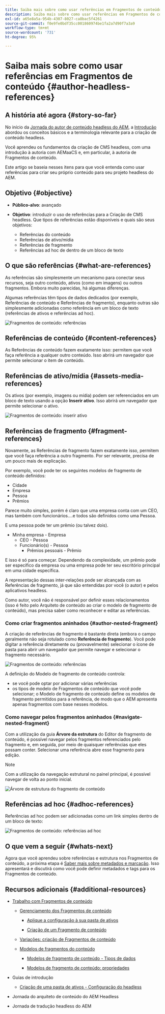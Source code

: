```yaml
---
title: Saiba mais sobre como usar referências em Fragmentos de conteúdo
description: Saiba mais sobre como usar referências em Fragmentos de conteúdo para conteúdo, outros fragmentos e outros ativos (mídia). Apresente a necessidade e a mecânica de fragmentos aninhados para a criação de CMS headless.
exl-id: a65e8a5a-954b-4307-8027-ca8bac5f4261
source-git-commit: f0e9fe0bdf35cc001860974be1fa2a7d90f7a3a9
workflow-type: tm+mt
source-wordcount: '731'
ht-degree: 95%

---
```


# Saiba mais sobre como usar referências em Fragmentos de conteúdo {#author-headless-references}

## A história até agora {#story-so-far}

No início da [Jornada do autor de conteúdo headless do AEM](overview.md), a [Introdução](introduction.md) abordou os conceitos básicos e a terminologia relevante para a criação de conteúdo headless.

Você aprendeu os fundamentos da criação de CMS headless, com uma introdução à autoria com AEMaaCS e, em particular, à autoria de Fragmentos de conteúdo.

Este artigo se baseia nesses itens para que você entenda como usar referências para criar seu próprio conteúdo para seu projeto headless do AEM.

## Objetivo {#objective}

* **Público-alvo**: avançado
* **Objetivo**: introduzir o uso de referências para a Criação de CMS headless. Que tipos de referências estão disponíveis e quais são seus objetivos:

   * Referências do conteúdo
   * Referências de ativo/mídia
   * Referências de fragmento
   * Referências ad hoc de dentro de um bloco de texto

## O que são referências {#what-are-references}

As referências são simplesmente um mecanismo para conectar seus recursos, seja outro conteúdo, ativos (como em imagens) ou outros fragmentos. Embora muito parecidas, há algumas diferenças.

Algumas referências têm tipos de dados dedicados (por exemplo, Referências de conteúdo e Referências de fragmento), enquanto outras são simplesmente adicionadas como referência em um bloco de texto (referências de ativos e referências ad hoc).

![Fragmentos de conteúdo: referências](/help/journey-headless/author/assets/headless-journey-author-references-01.png)

## Referências de conteúdo {#content-references}

As Referências de conteúdo fazem exatamente isso: permitem que você faça referência a qualquer outro conteúdo. Isso abrirá um navegador que permite selecionar o item de conteúdo.

## Referências de ativo/mídia {#assets-media-references}

Os ativos (por exemplo, imagens ou mídia) podem ser referenciados em um bloco de texto usando a opção **Inserir ativo**. Isso abrirá um navegador que permite selecionar o ativo.

![Fragmentos de conteúdo: inserir ativo](/help/journey-headless/author/assets/headless-journey-author-references-02.png)

## Referências de fragmento {#fragment-references}

Novamente, as Referências de fragmento fazem exatamente isso, permitem que você faça referência a outro fragmento. Por ser relevante, precisa de um pouco mais de explicação.

Por exemplo, você pode ter os seguintes modelos de fragmento de conteúdo definidos:

* Cidade
* Empresa
* Pessoa
* Prêmios

Parece muito simples, porém é claro que uma empresa conta com um CEO, mas também com funcionários....e todos são definidos como uma Pessoa.

E uma pessoa pode ter um prêmio (ou talvez dois).

* Minha empresa - Empresa
   * CEO - Pessoa
   * Funcionário(s) - Pessoa
      * Prêmios pessoais - Prêmio

E isso é só para começar. Dependendo da complexidade, um prêmio pode ser específico da empresa ou uma empresa pode ter seu escritório principal em uma cidade específica.

A representação dessas inter-relações pode ser alcançada com as Referências de fragmento, já que são entendidas por você (o autor) e pelos aplicativos headless.

Como autor, você não é responsável por definir esses relacionamentos (isso é feito pelo Arquiteto de conteúdo ao criar o modelo de fragmento de conteúdo), mas precisa saber como reconhecer e editar as referências.

<!--
![Content Modeling with Content Fragments](/help/journey-headless/developer/assets/headless-modeling-01.png "Content Modeling with Content Fragments")
-->

### Como criar fragmentos aninhados {#author-nested-fragment}

A criação de referências de fragmento é bastante direta (embora o campo geralmente não seja rotulado como **Referência de fragmento**). Você pode digitar a referência diretamente ou (provavelmente) selecionar o ícone de pasta para abrir um navegador que permite navegar e selecionar o fragmento necessário.

![Fragmentos de conteúdo: referências](/help/journey-headless/author/assets/headless-journey-author-references-03.png)

A definição do Modelo de fragmento de conteúdo controla:

* se você pode optar por adicionar várias referências
* os tipos de modelo de Fragmentos de conteúdo que você pode selecionar; o Modelo de fragmento de conteúdo define os modelos de fragmento permitidos para a referência, de modo que o AEM apresenta apenas fragmentos com base nesses modelos.

### Como navegar pelos fragmentos aninhados {#navigate-nested-fragment}

Com a utilização da guia **Árvore da estrutura** do Editor de fragmento de conteúdo, é possível navegar pelos fragmentos referenciados pelo fragmento e, em seguida, por meio de quaisquer referências que eles possam conter. Selecionar uma referência abre esse fragmento para edição.

>[!NOTE]
>
>Com a utilização da navegação estrutural no painel principal, é possível navegar de volta ao ponto inicial.

![Árvore de estrutura do fragmento de conteúdo](/help/sites-cloud/administering/content-fragments/assets/cfm-structuretree-02.png)

## Referências ad hoc {#adhoc-references}

Referências ad hoc podem ser adicionadas como um link simples dentro de um bloco de texto:

![Fragmentos de conteúdo: referências ad hoc](/help/journey-headless/author/assets/headless-journey-author-references-04.png)

## O que vem a seguir {#whats-next}

Agora que você aprendeu sobre referências e estrutura nos Fragmentos de conteúdo, a próxima etapa é [Saber mais sobre metadados e marcação](metadata-tagging.md). Isso apresentará e discutirá como você pode definir metadados e tags para os Fragmentos de conteúdo.

## Recursos adicionais {#additional-resources}

* [Trabalho com Fragmentos de conteúdo](/help/sites-cloud/administering/content-fragments/content-fragments.md)

   * [Gerenciamento dos Fragmentos de conteúdo](/help/sites-cloud/administering/content-fragments/content-fragments-managing.md)

      * [Aplique a configuração à sua pasta de ativos](/help/sites-cloud/administering/content-fragments/content-fragments-configuration-browser.md#apply-the-configuration-to-your-assets-folder)

      * [Criação de um Fragmento de conteúdo](/help/sites-cloud/administering/content-fragments/content-fragments-managing.md#creating-a-content-fragment)

   * [Variações: criação de Fragmentos de conteúdo](/help/sites-cloud/administering/content-fragments/content-fragments-variations.md)

   * [Modelos de fragmentos do conteúdo](/help/sites-cloud/administering/content-fragments/content-fragments-models.md)

      * [Modelos de fragmento de conteúdo - Tipos de dados](/help/sites-cloud/administering/content-fragments/content-fragments-models.md#data-types)

      * [Modelos de fragmento de conteúdo: propriedades](/help/sites-cloud/administering/content-fragments/content-fragments-models.md#properties)

* Guias de introdução
   * [Criação de uma pasta de ativos - Configuração do headless](/help/headless/setup/create-assets-folder.md)

* Jornada do arquiteto de conteúdo do AEM Headless

* Jornada de tradução headless do AEM
